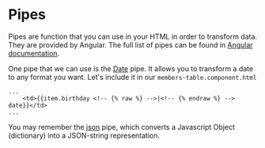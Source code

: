 # Pipes

Pipes are function that you can use in your HTML in order to transform data. They are provided by Angular. The full list of pipes can be found in [Angular documentation](https://angular.io/guide/pipes).


One pipe that we can use is the [Date](https://angular.io/api/common/DatePipe) pipe. It allows you to transform a date to any format you want. Let's include it in our `members-table.component.html`


```
...
    <td>{{item.birthday <!-- {% raw %} -->|<!-- {% endraw %} --> date}}</td>
...
```


You may remember the [json](https://angular.io/api/common/JsonPipe) pipe, which converts a Javascript Object (dictionary) into a JSON-string representation.
